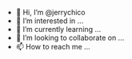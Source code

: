 - 👋 Hi, I’m @jerrychico
- 👀 I’m interested in ...
- 🌱 I’m currently learning ...
- 💞️ I’m looking to collaborate on ...
- 📫 How to reach me ...

<!---
jerrychico/jerrychico is a ✨ special ✨ repository because its `README.md` (this file) appears on your GitHub profile.
You can click the Preview link to take a look at your changes.
--->
